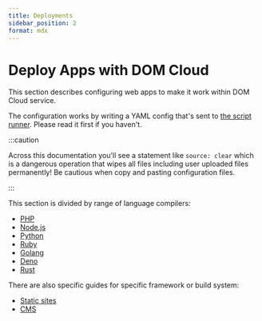 ```yaml
---
title: Deployments
sidebar_position: 2
format: mdx
---
```


# Deploy Apps with DOM Cloud

This section describes configuring web apps to make it work within DOM Cloud service.

The configuration works by writing a YAML config that's sent to [the script runner](../features/runner.md). Please read it first if you haven't.

:::caution

Across this documentation you'll see a statement like `source: clear` which is a dangerous operation that wipes all files including user uploaded files permanently! Be cautious when copy and pasting configuration files.

:::

This section is divided by range of language compilers:

+ [PHP](./php.md)
+ [Node.js](./node.md)
+ [Python](./python.md)
+ [Ruby](./ruby.md)
+ [Golang](./go.md)
+ [Deno](./deno.md)
+ [Rust](./rust.md)

There are also specific guides for specific framework or build system:

+ [Static sites](./static-site.md)
+ [CMS](./cms.md)
